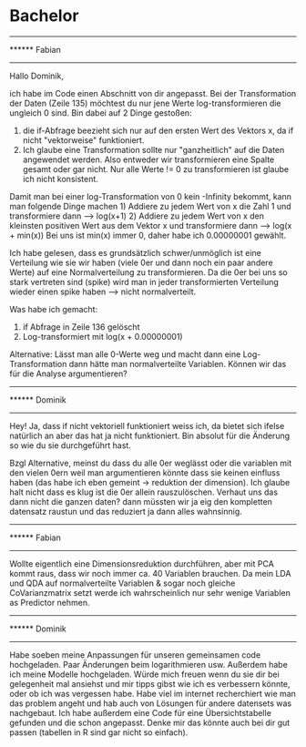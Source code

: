 # Bachelor
**********************************
****** Fabian
**********************************
Hallo Dominik,

ich habe im Code einen Abschnitt von dir angepasst. Bei der Transformation der Daten (Zeile 135) möchtest du nur jene Werte log-transformieren die ungleich 0 sind. Bin dabei auf 2 Dinge gestoßen:

   1) die if-Abfrage beezieht sich nur auf den ersten Wert des Vektors x, da if nicht "vektorweise" funktioniert.
   2) Ich glaube eine Transformation sollte nur "ganzheitlich" auf die Daten angewendet werden. Also entweder wir transformieren eine Spalte gesamt oder gar nicht. Nur alle Werte != 0 zu transformieren ist glaube ich nicht konsistent.
   
   Damit man bei einer log-Transformation von 0 kein -Infinity bekommt, kann man folgende Dinge machen
        1) Addiere zu jedem Wert von x die Zahl 1 und transformiere dann --> log(x+1)
        2) Addiere zu jedem Wert von x den kleinsten positiven Wert aus dem Vektor x und transformiere dann --> log(x + min(x))
           Bei uns ist min(x) immer 0, daher habe ich 0.00000001 gewählt.
        
Ich habe gelesen, dass es grundsätzlich schwer/unmöglich ist eine Verteilung wie sie wir haben (viele 0er und dann noch ein paar andere Werte) auf eine Normalverteilung zu transformieren. Da die 0er bei uns so stark vertreten sind (spike) wird man in jeder transformierten Verteilung wieder einen spike haben --> nicht normalverteilt. 

Was habe ich gemacht:
   1) if Abfrage in Zeile 136 gelöscht
   2) Log-transformiert mit log(x + 0.00000001)
   
Alternative: 
   Lässt man alle 0-Werte weg und macht dann eine Log-Transformation dann hätte man normalverteilte Variablen. Können wir das für die Analyse argumentieren?

**********************************
****** Dominik
**********************************

   Hey! Ja, dass if nicht vektoriell funktioniert weiss ich, da bietet sich ifelse natürlich an aber das hat ja nicht funktioniert. Bin absolut für die Änderung so wie du sie durchgeführt hast. 
   
   Bzgl Alternative, meinst du dass du alle 0er weglässt oder die variablen mit den vielen 0ern weil man argumentieren könnte dass sie keinen einfluss haben (das habe ich eben gemeint -> reduktion der dimension). Ich glaube halt nicht dass es klug ist die 0er allein rauszulöschen. Verhaut uns das dann nicht die ganzen daten? dann müssten wir ja eig den kompletten datensatz raustun und das reduziert ja dann alles wahnsinnig.
   
**********************************
****** Fabian
**********************************
Wollte eigentlich eine Dimensionsreduktion durchführen, aber mit PCA kommt raus, dass wir noch immer ca. 40 Variablen brauchen. Da mein LDA und QDA auf normalverteilte Variablen & sogar noch gleiche CoVarianzmatrix setzt werde ich wahrscheinlich nur sehr wenige Variablen as Predictor nehmen. 

**********************************
****** Dominik
**********************************
Habe soeben meine Anpassungen für unseren gemeinsamen code hochgeladen. Paar Änderungen beim logarithmieren usw. Außerdem  habe ich meine Modelle hochgeladen. Würde mich freuen wenn du sie dir bei gelegenheit mal ansiehst und mir tipps gibst wie ich es verbessern könnte, oder ob ich was vergessen habe. Habe viel im internet recherchiert wie man das problem angeht und hab auch von Lösungen für andere datensets was nachgebaut. Ich habe außerdem eine Code für eine Übersichtstabelle gefunden und die schon angepasst. Denke mir das könnte auch bei dir gut passen (tabellen in R sind gar nicht so einfach). 
